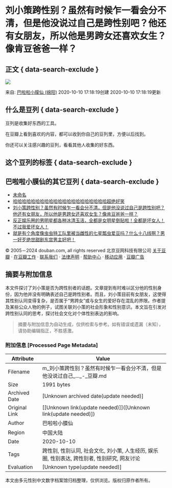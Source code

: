 # 刘小策跨性别？虽然有时候乍一看会分不清，但是他没说过自己是跨性别吧？他还有女朋友，所以他是男跨女还喜欢女生？像肯豆爸爸一样？

## 正文 { data-search-exclude }


![](https://img1.doubanio.com/view/elanor_image/raw/public/7R7TU7SP.jpg)

来自: [巴啦啦小膜仙 (绵阳)](https://www.douban.com/people/129082632/) 2020-10-10 17:18:19创建  2020-10-10 17:18:19更新

## 什么是豆列 { data-search-exclude }
豆列是收集好东西的工具。

在豆瓣上看到喜欢的内容，都可以收到你自己的豆列里，方便以后找到。

你还可以关注感兴趣的豆列，看看其他人收集的好东西。

## 这个豆列的标签  { data-search-exclude }

## 巴啦啦小膜仙的其它豆列  { data-search-exclude }
- [未命名](https://www.douban.com/doulist/126873579/)
- [哈哈哈哈哈哈哈哈哈哈哈哈哈哈哈哈哈哈哈哈哈超绝好笑](https://www.douban.com/doulist/132333709/)
- [刘小策跨性别？虽然有时候乍一看会分不清，但是他没说过自己是跨性别吧？他还有女朋友，所以他是男跨女还喜欢女生？像肯豆爸爸一样？](https://www.douban.com/doulist/132206639/)
- [反正娱乐圈的男明星都各种冰清玉洁，全都是女明星倒贴啦！全都是坏女人！不过我爱坏女人！](https://www.douban.com/doulist/131765639/)
- [就是有个角度像虫虫特工队里被当雌性的七星瓢虫爱豆吗？什么十八线啊？男一好歹绝世甜剧东宫男主好吧！](https://www.douban.com/doulist/130949320/)

© 2005－2024 douban.com, all rights reserved 北京豆网科技有限公司 [关于豆瓣](https://www.douban.com/about) · [在豆瓣工作](https://www.douban.com/jobs) · [联系我们](https://www.douban.com/about?topic=contactus) · [法律声明](https://www.douban.com/about/legal) · [帮助中心](https://help.douban.com/?app=main) · [移动应用](https://www.douban.com/doubanapp/) · [豆瓣广告](https://www.douban.com/partner/)
<!-- tcd_original_link https://m.douban.com/doulist/132206639/ -->


## 摘要与附加信息

<!-- tcd_abstract -->
本文件探讨了刘小策是否为跨性别者的话题。文章提到有时难以区分他的性别身份，因为他并没有明确表述自己是跨性别者。而且，刘小策目前有女朋友，这使得其性别认同变得复杂，是否属于“男跨女”或与女生的爱好存在混乱的界限。作者提及某些公众人物的例子，试图关联刘小策的社会形象和性别意识。本文旨在引发对跨性别认同的思考，探讨社会文化对个体性别表达的影响。
<!-- tcd_abstract_end -->

> 摘要与附加信息为自动生成，仅供检索与参考。如有错误或遗漏（未知），请协助编辑指正，不胜感激。

### 附加信息 [Processed Page Metadata]

| Attribute       | Value                                  |
|-----------------|----------------------------------------|
| Filename        | m_刘小策跨性别？虽然有时候乍一看会分不清，但是他没说过自己_..._-_豆瓣.md                             |
| Size            | 1991 bytes                           |
| Archived Date   | [Unknown archived date(update needed)]                             |
| Original Link   | [[Unknown link(update needed)]]([Unknown link(update needed)])                       |
| Author          | 巴啦啦小膜仙                               |
| Region          | 中国大陆                               |
| Date            | 2020-10-10                                 |
| Tags            | 跨性别, 性别认同, 社会文化, 刘小策, 人生经历, 娱乐圈, 性别表达, 跨性别者, 性别研究, 网友讨论                                 |
| Evaluation            | [Unknown type(update needed)]                                 |
<!-- tcd_table_end -->

本文由多元性别中文数字档案馆归档整理，仅供浏览。版权归原作者所有。
